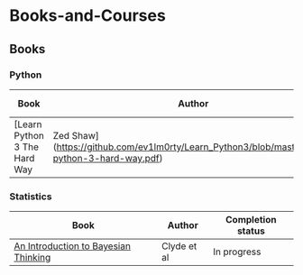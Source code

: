 # Books-and-Courses

## Books

### Python

|Book       |Author          |Completion status|
|-----------|----------------|----------------|
[Learn Python 3 The Hard Way| Zed Shaw](https://github.com/ev1lm0rty/Learn_Python3/blob/master/learn-python-3-hard-way.pdf) | In progress|




### Statistics

|Book       |Author          |Completion status|
|-----------|----------------|----------------|
[An Introduction to Bayesian Thinking](https://statswithr.github.io/book/) | Clyde et al | In progress
